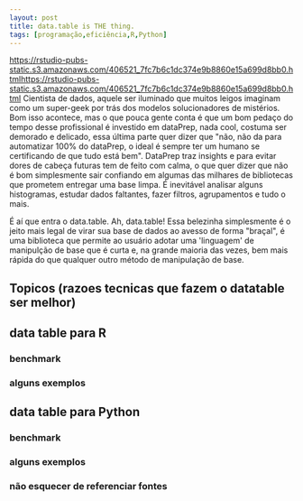 ```yaml
---
layout: post
title: data.table is THE thing.
tags: [programação,eficiência,R,Python]
---  
```

https://rstudio-pubs-static.s3.amazonaws.com/406521_7fc7b6c1dc374e9b8860e15a699d8bb0.htmlhttps://rstudio-pubs-static.s3.amazonaws.com/406521_7fc7b6c1dc374e9b8860e15a699d8bb0.html
 Cientista de dados, aquele ser iluminado que muitos leigos imaginam como um super-geek por trás dos modelos solucionadores de mistérios. Bom isso acontece, mas o que pouca gente conta é que um bom pedaço do tempo desse profissional é investido em dataPrep, nada cool, costuma ser demorado e delicado, essa última parte quer dizer que "não, não da para automatizar 100% do dataPrep, o ideal é sempre ter um humano se certificando de que tudo está bem".
DataPrep traz insights e para evitar dores de cabeça futuras tem de feito com calma, o que quer dizer que não é bom simplesmente sair confiando em algumas das milhares de bibliotecas que prometem entregar uma base limpa. É inevitável analisar alguns histogramas, estudar dados faltantes, fazer filtros, agrupamentos e tudo o mais.  

É aí que entra o data.table. Ah, data.table! Essa belezinha simplesmente é o jeito mais legal de virar sua base de dados ao avesso de forma "braçal", é uma biblioteca que permite ao usuário adotar uma 'linguagem' de manipulção de base que é curta e, na grande maioria das vezes, bem mais rápida do que qualquer outro método de manipulação de base.

## Topicos (razoes tecnicas que fazem o datatable ser melhor)

## data table para R
### benchmark
### alguns exemplos

## data table para Python
### benchmark
### alguns exemplos


### não esquecer de referenciar fontes

